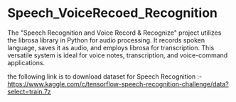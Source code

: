 # Speech_VoiceRecoed_Recognition
 The "Speech Recognition and Voice Record &amp; Recognize" project utilizes the librosa library in Python for audio processing. It records spoken language, saves it as audio, and employs librosa for transcription. This versatile system is ideal for voice notes, transcription, and voice-command applications.

the following link is to download dataset for Speech Recognition :-
    https://www.kaggle.com/c/tensorflow-speech-recognition-challenge/data?select=train.7z
